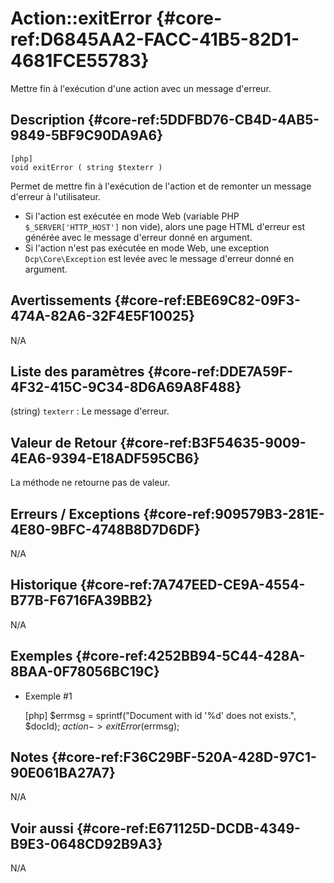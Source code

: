 # Action::exitError {#core-ref:D6845AA2-FACC-41B5-82D1-4681FCE55783}

<div class="short-description">
Mettre fin à l'exécution d'une action avec un message d'erreur.
</div>

<!--
<div class="applicability">
Obsolète depuis #.#.#
</div>
-->

## Description {#core-ref:5DDFBD76-CB4D-4AB5-9849-5BF9C90DA9A6}


    [php]
    void exitError ( string $texterr )

Permet de mettre fin à l'exécution de l'action et de remonter un message d'erreur à l'utilisateur.

- Si l'action est exécutée en mode Web (variable PHP `$_SERVER['HTTP_HOST']` non vide), alors une page HTML d'erreur est générée avec le message d'erreur donné en argument.
- Si l'action n'est pas exécutée en mode Web, une exception `Dcp\Core\Exception` est levée avec le message d'erreur donné en argument.

## Avertissements {#core-ref:EBE69C82-09F3-474A-82A6-32F4E5F10025}

N/A

## Liste des paramètres {#core-ref:DDE7A59F-4F32-415C-9C34-8D6A69A8F488}

(string) `texterr`
:   Le message d'erreur.

## Valeur de Retour {#core-ref:B3F54635-9009-4EA6-9394-E18ADF595CB6}

La méthode ne retourne pas de valeur.

## Erreurs / Exceptions {#core-ref:909579B3-281E-4E80-9BFC-4748B8D7D6DF}

N/A

## Historique {#core-ref:7A747EED-CE9A-4554-B77B-F6716FA39BB2}

N/A

## Exemples {#core-ref:4252BB94-5C44-428A-8BAA-0F78056BC19C}

- Exemple #1


    [php]
    $errmsg = sprintf("Document with id '%d' does not exists.", $docId);
    $action->exitError($errmsg);

## Notes {#core-ref:F36C29BF-520A-428D-97C1-90E061BA27A7}

N/A

## Voir aussi {#core-ref:E671125D-DCDB-4349-B9E3-0648CD92B9A3}

N/A
